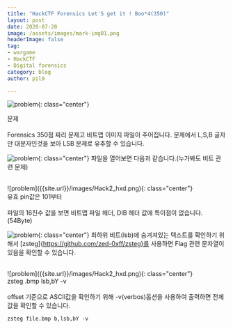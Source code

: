 ```yaml
---
title: "HackCTF Forensics Let'S get it ! Boo*4(350)"
layout: post
date: 2020-07-20
image: /assets/images/mark-img01.png
headerImage: false
tag:
- wargame
- HackCTF
- Digital forensics
category: blog
author: pil9

---
```

 
![problem]({{site.url}}/images/Hack1_problem.png){: class="center"}
<figcaption class="caption">문제</figcaption>  
<br>
Forensics 350점 짜리 문제고 비트맵 이미지 파일이 주어집니다.
문제에서 L,S,B 글자만 대문자인것을 보아 LSB 문제로 유추할 수 있습니다.

![problem]({{site.url}}/images/Hack1_problem_1.png){: class="center"}
파일을 열어보면 다음과 같습니다.(누가봐도 비트 관련 문제)

<br>
![problem]({{site.url}}/images/Hack2_hxd.png){: class="center"}
<figcaption class="caption">유효 pin값은 101부터</figcaption>
<br>
파일의 16진수 값을 보면 비트맵 파일 헤더, DIB 헤더 값에 특이점이 없습니다.(54Byte)

![problem]({{site.url}}/images/Hack3_zsteg.png){: class="center"}
최하위 비트(lsb)에 숨겨져있는 텍스트를 확인하기 위해서 [zsteg]{https://github.com/zed-0xff/zsteg}를 사용하면 Flag 관련 문자열이 있음을 확인할 수 있습니다.
<br>

<br>
![problem]({{site.url}}/images/Hack2_hxd.png){: class="center"}
<figcaption class="caption">zsteg .bmp lsb,bY -v</figcaption>
<br>
offset 기준으로 ASCII값을 확인하기 위해 -v(verbos)옵션을 사용하여 출력하면 전체 값을 확인할 수 있습니다.

<pre><code class = "language-c">zsteg file.bmp b,lsb,bY -v
</code></pre>




